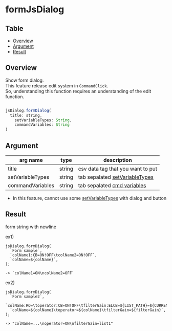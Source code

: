 # formJsDialog


Table
-----------------
* [Overview](#result)
* [Argument](#argument)
* [Result](#result)


## Overview

Show form dialog.  
This feature release edit system in `CommandClick`.  
So, understanding this function requires an understanding of the edit function.  

```js.js

jsDialog.formDialog(
  title: string,
	setVariableTypes: String,
	commandVariables: String
)
```

## Argument

| arg name | type | description |
| -------- | -------- | -------- |
| title | string | csv data tag that you want to put |
| setVariableTypes  | string | tab sepalated [setVariableTypes](https://github.com/puutaro/CommandClick/blob/master/md/developer/set_variable_types.md) |
| commandVariables | string | tab sepalated [cmd variables](https://github.com/puutaro/CommandClick/blob/master/DEVELOPER.md#cmd-variables) |

- In this feature, cannot use some [setVariableTypes](https://github.com/puutaro/CommandClick/blob/master/md/developer/set_variable_types.md) with dialog and button 


## Result

form string with newline

ex1)

```
jsDialog.formDialog(
  `Form sample`,
  `colName1:CB=ON!OFF\tcolName2=ON!OFF`,
  `colName=${colName}`,
);

-> `colName1=ON\ncolName2=OFF`
```


ex2)

```
jsDialog.formDialog(
  `Form sample2`,
  `colName:RO=\toperator:CB=ON!OFF\tfilterGain:ELCB=${LIST_PATH}=${CURRENT_FILTER_GAIN_LIST_FILE_PATH}!${LIMIT_NUM}=30`,
  `colName=${colName}\toperator=${colName}\tfilterGain=${filterGain}`,
);

-> "colName=...\noperator=ON\nfilterGain=list1"
```

